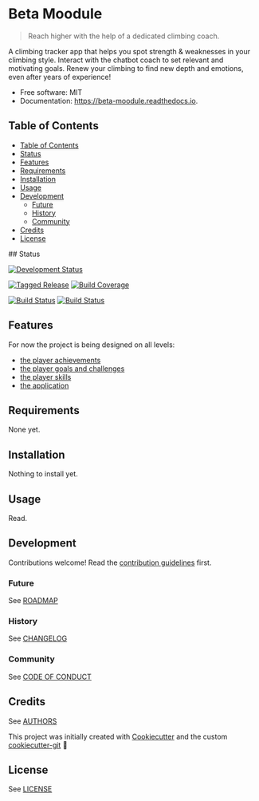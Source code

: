 # Beta Moodule

> Reach higher with the help of a dedicated climbing coach.

A climbing tracker app that helps you spot strength & weaknesses in your climbing style. Interact with the chatbot coach to set relevant and motivating goals.
Renew your climbing to find new depth and emotions, even after years of experience!

* Free software: MIT
* Documentation: https://beta-moodule.readthedocs.io.

## Table of Contents

- [Table of Contents](#table-of-contents)
- [Status](#status)
- [Features](#features)
- [Requirements](#requirements)
- [Installation](#installation)
- [Usage](#usage)
- [Development](#development)
  - [Future](#future)
  - [History](#history)
  - [Community](#community)
- [Credits](#credits)
- [License](#license)

## Status

[![Development Status][planning-status-shield]](ROADMAP.md)

[![Tagged Release][release-shield]](CHANGELOG.md)
[![Build Coverage][coverage-shield]][coverage-link]

[![Build Status][travis-shield]][travis-link]
[![Build Status][appveyor-shield]][appveyor-link]

## Features

For now the project is being designed on all levels:
- [the player achievements](ACHIEVEMENTS.md)
- [the player goals and challenges](OBJECTIVES.md)
- [the player skills](SKILLS.md)
- [the application](SOFTWARE.md)

## Requirements

None yet.

## Installation

Nothing to install yet.

## Usage

Read.

## Development

Contributions welcome! Read the [contribution guidelines](CONTRIBUTING.md) first.

### Future

See [ROADMAP](ROADMAP.md)

### History

See [CHANGELOG](CHANGELOG.md)

### Community

See [CODE OF CONDUCT](CODE_OF_CONDUCT.md)

## Credits

See [AUTHORS](AUTHORS.md)

This project was initially created with [Cookiecutter][cookiecutter] and the custom [cookiecutter-git][cookiecutter-git] :cookie:

## License

See [LICENSE](LICENSE)

[cookiecutter]: https://github.com/audreyr/cookiecutter
[cookiecutter-git]: https://github.com/moodule/cookiecutter-git

[appveyor-shield]: https://ci.appveyor.com/api/projects/status/github/moodule/beta-moodule?branch=master&svg=true
[appveyor-link]: https://ci.appveyor.com/project/moodule/beta-moodule/branch/master
[coverage-shield]: https://img.shields.io/badge/coverage-0%25-lightgrey.svg?longCache=true
[coverage-link]: https://codecov.io
[docs-shield]: https://readthedocs.org/projects/moodule/badge/?version=latest
[docs-link]: https://beta-moodule.readthedocs.io/en/latest/?badge=latest
[pypi-shield]: https://img.shields.io/pypi/v/beta-moodule.svg
[pypi-link]: https://pypi.python.org/pypi/beta-moodule
[pyup-shield]: https://pyup.io/repos/github/moodule/beta-moodule/shield.svg
[pyup-link]: https://pyup.io/repos/github/moodule/beta-moodule/
[release-shield]: https://img.shields.io/badge/release-v0-blue.svg?longCache=true
[travis-shield]: https://img.shields.io/travis/moodule/beta-moodule.svg
[travis-link]: https://travis-ci.org/moodule/beta-moodule

[planning-status-shield]: https://img.shields.io/badge/status-planning-lightgrey.svg?longCache=true
[pre-alpha-status-shield]: https://img.shields.io/badge/status-pre--alpha-red.svg?longCache=true
[alpha-status-shield]: https://img.shields.io/badge/status-alpha-yellow.svg?longCache=true
[beta-status-shield]: https://img.shields.io/badge/status-beta-brightgreen.svg?longCache=true
[stable-status-shield]: https://img.shields.io/badge/status-stable-blue.svg?longCache=true
[mature-status-shield]: https://img.shields.io/badge/status-mature-8A2BE2.svg?longCache=true
[inactive-status-shield]: https://img.shields.io/badge/status-inactive-lightgrey.svg?longCache=true
